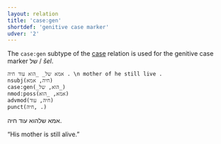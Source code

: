 ```yaml
---
layout: relation
title: 'case:gen'
shortdef: 'genitive case marker'
udver: '2'
---
```


The `case:gen` subtype of the [case]() relation is used for the genitive case marker של / _šel_.

~~~ sdparse
אמא של_ _הוא עוד חיה . \n mother of he still live .
nsubj(חיה, אמא)
case:gen(_הוא, של_)
nmod:poss(אמא, _הוא)
advmod(חיה, עוד)
punct(חיה, .)
~~~

אמא שלהוא עוד חיה.

“His mother is still alive.”
<!-- Interlanguage links updated Po 11. listopadu 2024, 20:10:31 CET -->
